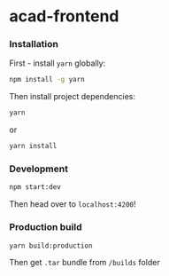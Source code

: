 # acad-frontend

### Installation

First - install `yarn` globally:
```sh
npm install -g yarn
```

Then install project dependencies:
```sh
yarn
```
or
```sh
yarn install
```

### Development

```sh
npm start:dev
```

Then head over to `localhost:4200`!


### Production build

```sh
yarn build:production
```

Then get `.tar` bundle from `/builds` folder
